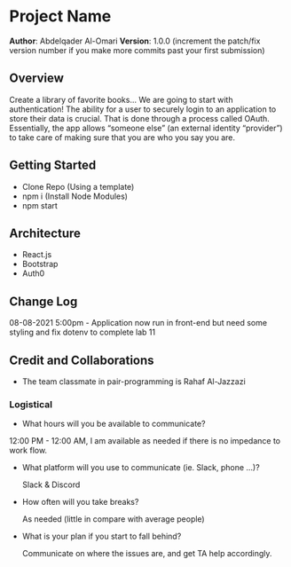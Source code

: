 # Project Name

**Author**: Abdelqader Al-Omari
**Version**: 1.0.0 (increment the patch/fix version number if you make more commits past your first submission)

## Overview

Create a library of favorite books... We are going to start with authentication! The ability for a user to securely login to an application to store their data is crucial. That is done through a process called OAuth. Essentially, the app allows “someone else” (an external identity “provider”) to take care of making sure that you are who you say you are.

## Getting Started

- Clone Repo (Using a template)
- npm i (Install Node Modules)
- npm start

## Architecture

- React.js
- Bootstrap
- Auth0

## Change Log

08-08-2021 5:00pm - Application now run in front-end but need some styling and fix dotenv to complete lab 11

## Credit and Collaborations

- The team classmate in pair-programming is Rahaf Al-Jazzazi

### Logistical

- What hours will you be available to communicate?

12:00 PM - 12:00 AM, I am available as needed if there is no impedance to work flow.

- What platform will you use to communicate (ie. Slack, phone …)?

  Slack & Discord

- How often will you take breaks?

  As needed (little in compare with average people)

- What is your plan if you start to fall behind?

  Communicate on where the issues are, and get TA help accordingly.
